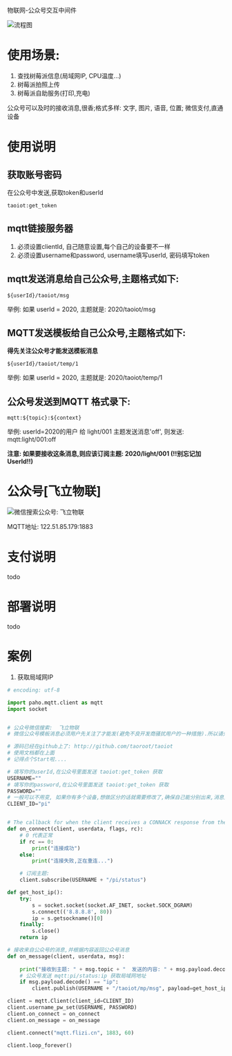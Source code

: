 物联网-公众号交互中间件


![流程图](http://cdn.flizi.cn/img/taoiot_lct.png)


# 使用场景: 

1. 查找树莓派信息(局域网IP, CPU温度...) 
2. 树莓派拍照上传
3. 树莓派自助服务(打印,充电)


公众号可以及时的接收消息,很香;格式多样: 文字, 图片, 语音, 位置; 微信支付,直通设备

# 使用说明

## 获取账号密码
在公众号中发送,获取token和userId
```
taoiot:get_token
```

## mqtt链接服务器

1. 必须设置clientId, 自己随意设置,每个自己的设备要不一样
2. 必须设置username和password, username填写userId, 密码填写token

## mqtt发送消息给自己公众号,主题格式如下:

```
${userId}/taoiot/msg
```
举例: 如果 userId = 2020, 主题就是: 2020/taoiot/msg

## MQTT发送模板给自己公众号,主题格式如下:
**得先关注公众号才能发送模板消息**
```
${userId}/taoiot/temp/1
```
举例: 如果 userId = 2020, 主题就是: 2020/taoiot/temp/1

## 公众号发送到MQTT 格式录下: 

```
mqtt:${topic}:${context}
```

举例: userId=2020的用户 给 light/001 主题发送消息'off', 则发送: mqtt:light/001:off

**注意: 如果要接收这条消息,则应该订阅主题: 2020/light/001  (!!别忘记加UserId!!)**

# 公众号[飞立物联]

![微信搜索公众号: 飞立物联](http://cdn.flizi.cn/img/taoiot_qr.jpg)

MQTT地址: 122.51.85.179:1883

# 支付说明

todo 

# 部署说明

todo

# 案例

1. 获取局域网IP
```python
# encoding: utf-8

import paho.mqtt.client as mqtt
import socket


# 公众号微信搜索:  飞立物联
# 微信公众号模板消息必须用户先关注了才能发(避免不良开发商骚扰用户的一种措施).所以请先手动关注一下公众号

# 源码已经在github上了: http://github.com/taoroot/taoiot 
# 使用文档都在上面
# 记得点个Start啦....

# 填写你的userId,在公众号里面发送 taoiot:get_token 获取
USERNAME=""
# 填写你的password,在公众号里面发送 taoiot:get_token 获取
PASSWORD=""
# 一般可以不用变, 如果你有多个设备,想做区分的话就需要修改了,确保自己能分别出来,消息是哪个设备发给你的
CLIENT_ID="pi"


# The callback for when the client receives a CONNACK response from the server.
def on_connect(client, userdata, flags, rc):
    # 0 代表正常
    if rc == 0: 
        print("连接成功")
    else:
        print("连接失败,正在重连...")

    # 订阅主题: 
    client.subscribe(USERNAME + "/pi/status")

def get_host_ip():
    try:
        s = socket.socket(socket.AF_INET, socket.SOCK_DGRAM)
        s.connect(('8.8.8.8', 80))
        ip = s.getsockname()[0]
    finally:
        s.close()
    return ip

# 接收来自公众号的消息,并根据内容返回公众号消息
def on_message(client, userdata, msg):
    
    print("接收到主题: " + msg.topic + "  发送的内容: " + msg.payload.decode())
    # 公众号发送 mqtt:pi/status:ip 获取局域网地址
    if msg.payload.decode() == "ip":
        client.publish(USERNAME + "/taoiot/mp/msg", payload=get_host_ip(), qos=0, retain=False)

client = mqtt.Client(client_id=CLIENT_ID)
client.username_pw_set(USERNAME, PASSWORD)
client.on_connect = on_connect
client.on_message = on_message

client.connect("mqtt.flizi.cn", 1883, 60)

client.loop_forever()
```
